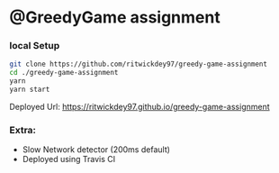 # @GreedyGame assignment


### local Setup

```bash
git clone https://github.com/ritwickdey97/greedy-game-assignment
cd ./greedy-game-assignment
yarn
yarn start
```

Deployed Url: https://ritwickdey97.github.io/greedy-game-assignment

### Extra: 
- Slow Network detector (200ms default)
- Deployed using Travis CI